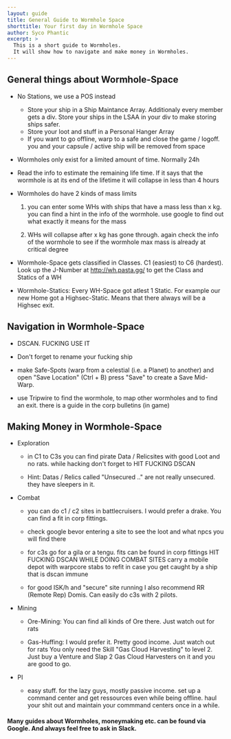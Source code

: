 ```yaml
---
layout: guide
title: General Guide to Wormhole Space
shorttitle: Your first day in Wormhole Space
author: Syco Phantic
excerpt: >
  This is a short guide to Wormholes.
  It will show how to navigate and make money in Wormholes.
---
```


## General things about Wormhole-Space

- No Stations, we use a POS instead
  - Store your ship in a Ship Maintance Array. Additionaly every member gets a div. Store your ships in the LSAA in your div to make  storing ships safer.
  - Store your loot and stuff in a Personal Hanger Array
  - If you want to go offline, warp to a safe and close the game / logoff. you and your capsule / active ship will be removed from    space

- Wormholes only exist for a limited amount of time. Normally 24h

- Read the info to estimate the remaining life time. If it says that the wormhole is at its end of the lifetime it will collapse in less than 4 hours

- Wormholes do have 2 kinds of mass limits

    1. you can enter some WHs with ships that have a mass less than x kg. you can find a hint in the info of the wormhole. use google to find out what exactly it means for the mass

    2. WHs will collapse after x kg has gone through. again check the info of the wormhole to see if the wormhole max mass is already at critical degree

- Wormhole-Space gets classified in Classes. C1 (easiest) to C6 (hardest). Look up the J-Number at http://wh.pasta.gg/ to get the Class and Statics of a WH

-  Wormhole-Statics: Every WH-Space got atlest 1 Static. For example our new Home got a Highsec-Static. Means that there always will be a Highsec exit.

## Navigation in Wormhole-Space

- DSCAN. FUCKING USE IT

- Don't forget to rename your fucking ship

- make Safe-Spots (warp from a celestial (i.e. a Planet) to another) and open "Save Location" (Ctrl + B) press "Save" to create a Save Mid-Warp.

- use Tripwire to find the wormhole, to map other wormholes and to find an exit. there is a guide in the corp bulletins (in game)

## Making Money in Wormhole-Space

- Exploration

  - in C1 to C3s you can find pirate Data / Relicsites with good Loot and no rats. while hacking don't forget to HIT FUCKING DSCAN

  - Hint: Datas / Relics called "Unsecured .." are not really unsecured. they have sleepers in it.

- Combat

  - you can do c1 / c2 sites in battlecruisers. I would prefer a drake. You can find a fit in corp fittings.

  - check google bevor entering a site to see the loot and what npcs you will find there

  - for c3s go for a gila or a tengu. fits can be found in corp fittings HIT FUCKING DSCAN WHILE DOING COMBAT SITES carry a mobile depot with warpcore stabs to refit in case you get caught by a ship that is dscan immune
  
  - for good ISK/h and "secure" site running I also recommend RR (Remote Rep) Domis. Can easily do c3s with 2 pilots.

- Mining

  - Ore-Mining: You can find all kinds of Ore there. Just watch out for rats

  - Gas-Huffing: I would prefer it. Pretty good income. Just watch out for rats You only need the Skill "Gas Cloud Harvesting" to level 2. Just buy a Venture and Slap 2 Gas Cloud Harvesters on it and you are good to go.

- PI

  - easy stuff. for the lazy guys, mostly passive income. set up a command center and get ressources even while being offline. haul your shit out and maintain your commmand centers once in a while.


#### Many guides about Wormholes, moneymaking etc. can be found via Google. And always feel free to ask in Slack.
